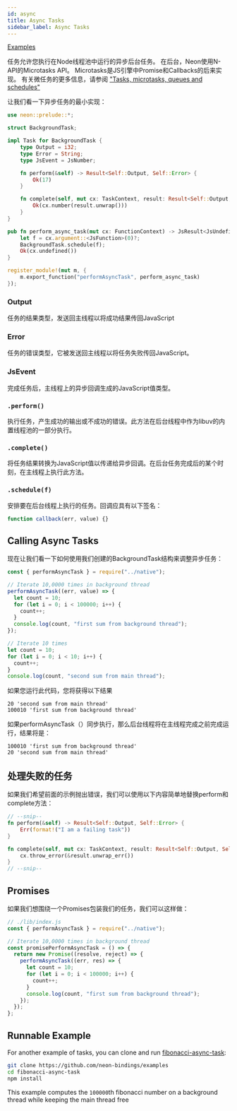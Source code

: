 ```yaml
---
id: async
title: Async Tasks
sidebar_label: Async Tasks
---
```


[Examples](https://github.com/neon-bindings/examples/tree/master/async)

任务允许您执行在Node线程池中运行的异步后台任务。 在后台，Neon使用N-API的Microtasks API。 Microtasks是JS引擎中Promise和Callbacks的后来实现。 有关微任务的更多信息，请参阅 ["Tasks, microtasks, queues and schedules"](https://jakearchibald.com/2015/tasks-microtasks-queues-and-schedules/)

让我们看一下异步任务的最小实现：

```rust
use neon::prelude::*;

struct BackgroundTask;

impl Task for BackgroundTask {
    type Output = i32;
    type Error = String;
    type JsEvent = JsNumber;

    fn perform(&self) -> Result<Self::Output, Self::Error> {
        Ok(17)
    }

    fn complete(self, mut cx: TaskContext, result: Result<Self::Output, Self::Error>) -> JsResult<Self::JsEvent> {
        Ok(cx.number(result.unwrap()))
    }
}

pub fn perform_async_task(mut cx: FunctionContext) -> JsResult<JsUndefined> {
    let f = cx.argument::<JsFunction>(0)?;
    BackgroundTask.schedule(f);
    Ok(cx.undefined())
}

register_module!(mut m, {
    m.export_function("performAsyncTask", perform_async_task)
});
```

### Output

任务的结果类型，发送回主线程以将成功结果传回JavaScript

### Error

任务的错误类型，它被发送回主线程以将任务失败传回JavaScript。

### JsEvent

完成任务后，主线程上的异步回调生成的JavaScript值类型。

### `.perform()`

执行任务，产生成功的输出或不成功的错误。此方法在后台线程中作为libuv的内置线程池的一部分执行。

### `.complete()`

将任务结果转换为JavaScript值以传递给异步回调。在后台任务完成后的某个时刻，在主线程上执行此方法。

### `.schedule(f)`

安排要在后台线程上执行的任务。回调应具有以下签名：

```js
function callback(err, value) {}
```

## Calling Async Tasks

现在让我们看一下如何使用我们创建的BackgroundTask结构来调整异步任务：

```js
const { performAsyncTask } = require("../native");

// Iterate 10,0000 times in background thread
performAsyncTask((err, value) => {
  let count = 10;
  for (let i = 0; i < 100000; i++) {
    count++;
  }
  console.log(count, "first sum from background thread");
});

// Iterate 10 times
let count = 10;
for (let i = 0; i < 10; i++) {
  count++;
}
console.log(count, "second sum from main thread");
```

如果您运行此代码，您将获得以下结果

```
20 'second sum from main thread'
100010 'first sum from background thread'
```

如果performAsyncTask（）同步执行，那么后台线程将在主线程完成之前完成运行，结果将是：

```
100010 'first sum from background thread'
20 'second sum from main thread'
```

## 处理失败的任务

如果我们希望前面的示例抛出错误，我们可以使用以下内容简单地替换perform和complete方法：

```rust
// --snip--
fn perform(&self) -> Result<Self::Output, Self::Error> {
    Err(format!("I am a failing task"))
}

fn complete(self, mut cx: TaskContext, result: Result<Self::Output, Self::Error>) -> JsResult<Self::JsEvent> {
    cx.throw_error(&result.unwrap_err())
}
// --snip--
```

## Promises

如果我们想围绕一个Promises包装我们的任务，我们可以这样做：

```js
// ./lib/index.js
const { performAsyncTask } = require("../native");

// Iterate 10,0000 times in background thread
const promisePerformAsyncTask = () => {
  return new Promise((resolve, reject) => {
    performAsyncTask((err, res) => {
      let count = 10;
      for (let i = 0; i < 100000; i++) {
        count++;
      }
      console.log(count, "first sum from background thread");
    });
  });
};
```

## Runnable Example

For another example of tasks, you can clone and run [fibonacci-async-task](https://github.com/neon-bindings/examples/tree/master/fibonacci-async-task):

```bash
git clone https://github.com/neon-bindings/examples
cd fibonacci-async-task
npm install
```

This example computes the `100000`th fibonacci number on a background thread while keeping the main thread free
